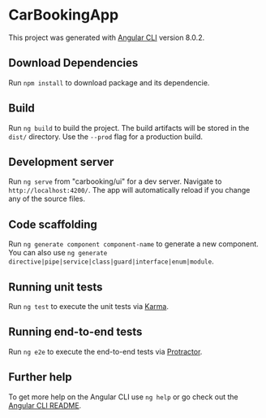 # CarBookingApp

This project was generated with [Angular CLI](https://github.com/angular/angular-cli) version 8.0.2.

## Download Dependencies  

Run `npm install` to download package and its dependencie. 

## Build  

Run `ng build` to build the project. The build artifacts will be stored in the `dist/` directory. Use the `--prod` flag for a production build.

## Development server  

Run `ng serve` from "carbooking/ui" for a dev server. Navigate to `http://localhost:4200/`. The app will automatically reload if you change any of the source files.

## Code scaffolding

Run `ng generate component component-name` to generate a new component. You can also use `ng generate directive|pipe|service|class|guard|interface|enum|module`.


## Running unit tests

Run `ng test` to execute the unit tests via [Karma](https://karma-runner.github.io).

## Running end-to-end tests

Run `ng e2e` to execute the end-to-end tests via [Protractor](http://www.protractortest.org/).

## Further help

To get more help on the Angular CLI use `ng help` or go check out the [Angular CLI README](https://github.com/angular/angular-cli/blob/master/README.md).
